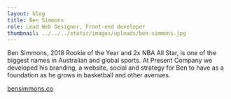 ```yaml
---
layout: blog
title: Ben Simmons
role: Lead Web Designer, Front-end developer
thumbnail: ../../../static/images/uploads/ben-simmons.jpg
---
```

Ben Simmons, 2018 Rookie of the Year and 2x NBA All Star, is one of
the biggest names in Australian and global sports. At Present Company we
developed his branding, a website, social and strategy for Ben to have as a
foundation as he grows in basketball and other avenues.

[bensimmons.co](<https://bensimmons.co>)